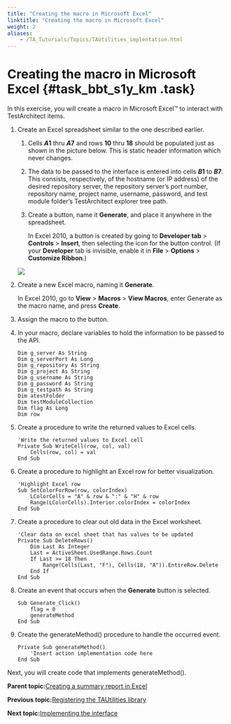 ```yaml
--- 
title: "Creating the macro in Microsoft Excel"
linktitle: "Creating the macro in Microsoft Excel"
weight: 2
aliases: 
    - /TA_Tutorials/Topics/TAUtilities_implentation.html
---
```

# Creating the macro in Microsoft Excel {#task_bbt_s1y_km .task}

In this exercise, you will create a macro in Microsoft Excel™ to interact with TestArchitect items.

1.  Create an Excel spreadsheet similar to the one described earlier.

    1.  Cells **$A$1** thru **$A$7** and rows **10** thru **18** should be populated just as shown in the picture below. This is static header information which never changes.

    2.  The data to be passed to the interface is entered into cells **$B$1** to **$B$7**. This consists, respectively, of the hostname \(or IP address\) of the desired repository server, the repository server’s port number, repository name, project name, username, password, and test module folder’s TestArchitect explorer tree path.

    3.  Create a button, name it **Generate**, and place it anywhere in the spreadsheet.

        In Excel 2010, a button is created by going to **Developer tab** \> **Controls** \> **Insert**, then selecting the icon for the button control. \(If your **Developer** tab is invisible, enable it in **File** \> **Options** \> **Customize Ribbon**.\)

    ![](../Images/scenario_provide_basic_information.png)

2.  Create a new Excel macro, naming it **Generate**.

    In Excel 2010, go to **View** \> **Macros** \> **View Macros**, enter Generate as the macro name, and press **Create**.

3.  Assign the macro to the button.

4.  In your macro, declare variables to hold the information to be passed to the API.

    ```
    Dim g_server As String
    Dim g_serverPort As Long
    Dim g_repository As String
    Dim g_project As String
    Dim g_username As String
    Dim g_password As String
    Dim g_testpath As String
    Dim atestFolder
    Dim testModuleCollection
    Dim flag As Long
    Dim row
    ```

5.  Create a procedure to write the returned values to Excel cells.

    ```
    'Write the returned values to Excel cell
    Private Sub WriteCell(row, col, val)
        Cells(row, col) = val
    End Sub
    ```

6.  Create a procedure to highlight an Excel row for better visualization.

    ```
    'Highlight Excel row
    Sub SetColorForRow(row, colorIndex)
        LColorCells = "A" & row & ":" & "H" & row
        Range(LColorCells).Interior.colorIndex = colorIndex
    End Sub
    ```

7.  Create a procedure to clear out old data in the Excel worksheet.

    ```
    'Clear data on excel sheet that has values to be updated
    Private Sub DeleteRows()
        Dim Last As Integer
        Last = ActiveSheet.UsedRange.Rows.Count
        If Last >= 18 Then
            Range(Cells(Last, "F"), Cells(18, "A")).EntireRow.Delete
        End If
    End Sub
    ```

8.  Create an event that occurs when the **Generate** button is selected.

    ```
    Sub Generate_Click()
        flag = 0
        generateMethod
    End Sub
    ```

9.  Create the generateMethod\(\) procedure to handle the occurred event.

    ```
    Private Sub generateMethod()
        'Insert action implementation code here
    End Sub
    ```


Next, you will create code that implements generateMethod\(\).

**Parent topic:**[Creating a summary report in Excel](../../TA_Tutorials/Topics/TAUtilities_scenario.html)

**Previous topic:**[Registering the TAUtilities library](../../TA_Tutorials/Topics/TAUtilities_register_library.html)

**Next topic:**[Implementing the interface](../../TA_Tutorials/Topics/TAUtilities_implentation_1.html)

